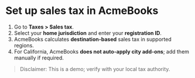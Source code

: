 # Set up sales tax in AcmeBooks

1. Go to **Taxes > Sales tax**.
2. Select your **home jurisdiction** and enter your **registration ID**.
3. AcmeBooks calculates **destination-based** sales tax in supported regions.
4. For California, AcmeBooks **does not auto-apply city add-ons**; add them manually if required.

> Disclaimer: This is a demo; verify with your local tax authority.
